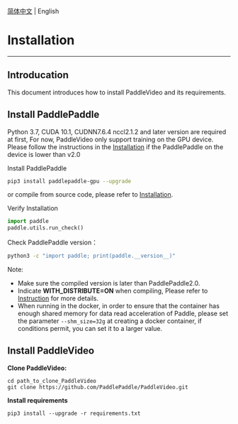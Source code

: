 [简体中文](../zh_CN/install.md) | English

# Installation

---

## Introducation

This document introduces how to install PaddleVideo and its requirements.

## Install PaddlePaddle

Python 3.7, CUDA 10.1, CUDNN7.6.4 nccl2.1.2 and later version are required at first, For now, PaddleVideo only support training on the GPU device. Please follow the instructions in the [Installation](http://www.paddlepaddle.org.cn/install/quick) if the PaddlePaddle on the device is lower than v2.0

Install PaddlePaddle

```bash
pip3 install paddlepaddle-gpu --upgrade
```

or compile from source code, please refer to [Installation](http://www.paddlepaddle.org.cn/install/quick).

Verify Installation

```python
import paddle
paddle.utils.run_check()
```

Check PaddlePaddle version：

```bash
python3 -c "import paddle; print(paddle.__version__)"
```

Note:
- Make sure the compiled version is later than PaddlePaddle2.0.
- Indicate **WITH_DISTRIBUTE=ON** when compiling, Please refer to [Instruction](https://www.paddlepaddle.org.cn/documentation/docs/zh/develop/install/Tables.html#id3) for more details.
- When running in the docker, in order to ensure that the container has enough shared memory for data read acceleration of Paddle, please set the parameter `--shm_size=32g` at creating a docker container, if conditions permit, you can set it to a larger value.


## Install PaddleVideo

**Clone PaddleVideo:**

```
cd path_to_clone_PaddleVideo
git clone https://github.com/PaddlePaddle/PaddleVideo.git
```

**Install requirements**


```
pip3 install --upgrade -r requirements.txt
```


